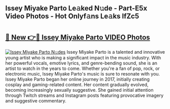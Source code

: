 ## Issey Miyake Parto Le𝚊ked N𝚞de - Part-E5x Video Photos - Hot Onlyf𝚊ns Le𝚊ks lfZc5

# <h2><a href="http://ab29567.deff.icu/?id=Issey+Miyake+Parto">🔗 New 👉🔴 Issey Miyake Parto VIDEO Photos</a></h2>

[![Issey Miyake Parto N𝚞des](https://i.imgur.com/rIISA9y.gif)](http://ab29567.deff.icu/?id=Issey+Miyake+Parto)
Issey Miyake Parto is a talented and innovative young artist who is making a significant impact in the music industry. With her powerful vocals, emotive lyrics, and genre-bending sound, she is an artist to watch in the years to come. Whether you're a fan of pop, rock, or electronic music, Issey Miyake Parto's music is sure to resonate with you. Issey Miyake Parto began her online journey in 2017, initially creating cosplay and gaming-related content. Her content gradually evolved, becoming increasingly sexually suggestive. She gained initial attention through Twitch streams and Instagram posts featuring provocative imagery and suggestive commentary.
